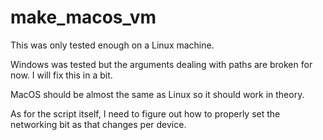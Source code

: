 # make_macos_vm

This was only tested enough on a Linux machine.

Windows was tested but the arguments dealing with paths are broken for now.
I will fix this in a bit.

MacOS should be almost the same as Linux so it should work in theory.

As for the script itself, I need to figure out how to properly set the
networking bit as that changes per device.

